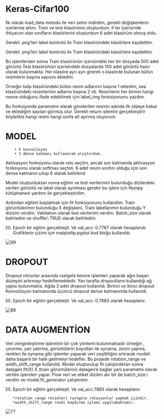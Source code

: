 # Keras-Cifar100

İlk olarak load_data metodu ile veri setini indirdim, gerekli değişkenlerin içerlerine attım. Train ve test 
klasörümü oluşturdum. if ler içerisinde ihtiyacım olan sınıfların klasörlerini oluşturdum 6 adet 
klasörüm olmuş oldu.

Gerekli .png'leri label kontrolü ile Train klasöründeki klasörlere kaydettim.

Gerekli .png'leri label kontrolü ile Train klasöründeki klasörlere kaydettim.

Bu işlemlerden sonra Train klasörünün içerisindeki her bir dosyada 500 adet görüntü Test klasörümün içerisindeki dosyalarda 100 adet görüntü hazır olarak bulunmakta.
Her klasöre ayrı ayrı girerek o klasörde bulunan bütün resimlerin başına sayısını ekledim. 

Örneğin tulip klasöründeki bütün resim adlarının başına 1 ekledim, sea klasöründeki resimlerinin adlarını başına 2 vb. Resimlerin her birinin hangi nesne olduğunu ifade edebilmek için label_img fonksiyonunu yazdım.

Bu fonksiyonda parametre olarak gönderilen resmin adında ilk objeye bakar ve eklediğim sayıları görmüş olur.
Gerekli return işlemini gerçekleştirir böylelikle hangi resim hangi sınıfa ait ayırmış oluyorum.

# MODEL

        • 5 konvolüsyon 
        • 3 dense katmanı kullanarak oluşturdum.
Aktivasyon fonksiyonu olarak relu seçtim, ancak son katmanda aktivasyon fonksiyonu olarak softmax 
seçtim.
6 adet resim sınıfım olduğu için son dense katmanın çıkışı 6 olarak belirlend

Model oluşturduktan sonra eğitim ve test verilerimin bulunduğu dizilerdeki verileri görüntü ve label 
olarak ayrılması gerekir bu işlem için Numpy kütüphanesi yardımı ile gerçekleştirdim.

Ardından eğitimi başlatmak için fit fonksiyonunu kullandım. Train görüntülerimin bulunduğu X değişkeni, Train labellarımın bulunduğu Y dizisini verdim. 
Validation olarak test verilerimi verdim. Batch_size olarak belirledim ve shuffle’ı TRUE olarak belirledim.

30. Epoch bir eğitim gerçekleşti. Ve val_acc: 0.7767 olarak hesaplandı.
Grafiklerin çizimi için matplotlip.pyplot kod bloğu kullanıldı.

![99](https://user-images.githubusercontent.com/61979226/136683001-cc14db46-b6d3-4b62-8be2-6622c11c51d5.png)


# DROPOUT

Dropout nöronlar arasında rastgele kesme işlemleri yaparak ağın başarı düzeyini artırmayı hedeflemektedir.
Yan tarafta dropoutların kullandığı ağ yapısı bulunmakta. Ağda 3 adet dropout kullanıldı.
Birinci ve ikinci dropout Konvolüsyon katmanında üçüncü dropout dense katmanında kullanıldı.

30. Epoch bir eğitim gerçekleşti. Ve val_acc: 0.7683 olarak hesaplanır.


![88](https://user-images.githubusercontent.com/61979226/136683032-370f61a9-2b55-4852-a9d0-4c61c97f070d.png)

# DATA AUGMENTİON

Veri zenginleştirme işleminin bir çok yöntemi bulunmaktadır örneğin , çevirme, yan yatırma, görüntülerin boyutları ile oynama, zoom yapma, renkleri ile oynama gibi işlemler yaparak veri çeşitliliğini artırarak modeli daha başarılı bir hale getirmeyi hedefler.
Bu projede rotation_range ve width_shift_range kullanıldı.
Model oluşturulup fit çalıştırdıktan sonra datagen.fit(X) X (train görüntülerini) datagen’e bağlar yani parametre olarak verilen işlemleri yapar.
Flow veri ve etiket dizileri alır bir de batch_size i verdim ve model.fit_generator çalıştırdım.

30. Epoch bir eğitim gerçekleşti. Ve val_acc:7883 olarak hesaplanır.

        *rotation_range resimleri rastgele rotasyonlar yapmak içindir. 
        *width_shift_range resmi kaydırma işlemi uygulamaktadır.

![77](https://user-images.githubusercontent.com/61979226/136683077-1f2a438f-2cd3-4553-aea8-8961cb605b7f.png)










